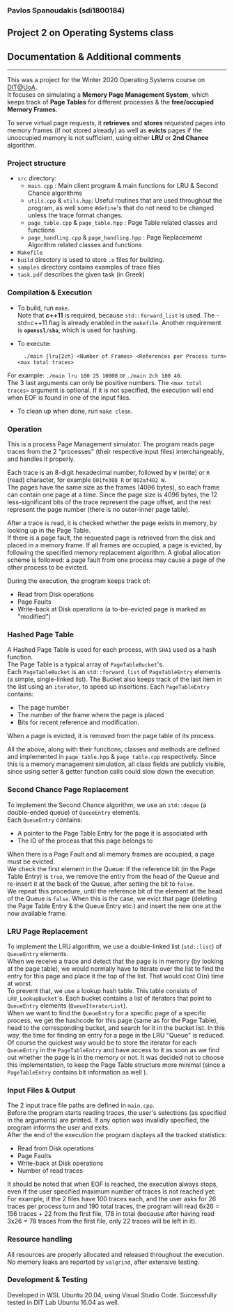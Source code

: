 ### Pavlos Spanoudakis (sdi1800184)
## Project 2 on Operating Systems class
## Documentation & Additional comments
***
This was a project for the Winter 2020 Operating Systems course on [DIT@UoA](https://www.di.uoa.gr/en).\
It focuses on simulating a **Memory Page Management System**, 
which keeps track of **Page Tables** for different processes & the **free/occupied Memory Frames**.

To serve virtual page requests, it **retrieves** and **stores** requested pages into memory frames
(if not stored already) as well as **evicts** pages if the unoccupied memory is not sufficient,
using either **LRU** or **2nd Chance** algorithm.

### Project structure
- `src` directory:
    - `main.cpp` : Main client program & main functions for LRU & Second Chance algorithms
    - `utils.cpp` & `utils.hpp`: Useful routines that are used throughout the program, 
    as well some `#define`'s that do not need to be changed unless the trace format changes.
    - `page_table.cpp` & `page_table.hpp` : Page Table related classes and functions
    - `page_handling.cpp` & `page_handling.hpp` : Page Replacememt Algorithm related classes and functions
- `Makefile`
- `build` directory is used to store `.o` files for building.
- `samples` directory contains examples of trace files
- `task.pdf` describes the given task (in Greek)

### Compilation & Execution
- To build, run `make`.  
Note that **c++11** is required, because `std::forward_list` is used. 
The -std=c++11 flag is already enabled in the `makefile`. 
Another requirement is **`openssl/sha`**, which is used for hashing.
- To execute:

        ./main {lru|2ch} <Number of Frames> <References per Process turn> <max total traces>

For example: `./main lru 100 25 10000` or `./main 2ch 100 40`.  
The 3 last arguments can only be positive numbers. The `<max total traces>` argument is optional. 
If it is not specified, the execution will end when EOF is found in one of the input files.
- To clean up when done, run `make clean`.

### Operation
This is a process Page Management simulator. The program reads page traces from the 2 "processes" 
(their respective input files) interchangeably, and handles it properly.

Each trace is an 8-digit hexadecimal number, 
followed by `W` (write) or `R` (read) character, for example `001fe308 R` or `002af402 W`.  
The pages have the same size as the frames (4096 bytes), so each frame can contain one page at a time. 
Since the page size is 4096 bytes, the 12 less-significant bits of the trace represent the page offset, 
and the rest represent the page number (there is no outer-inner page table).

After a trace is read, it is checked whether the page exists in memory, by looking up in the Page Table.  
If there is a page fault, the requested page is retrieved from the disk and placed in a memory frame. 
If all frames are occupied, a page is evicted, by following the specified memory replacement algorithm. 
A global allocation scheme is followed: a page fault from one process may cause a page of the other process to be evicted.

During the execution, the program keeps track of:
- Read from Disk operations
- Page Faults
- Write-back at Disk operations (a to-be-evicted page is marked as "modified")

### Hashed Page Table
A Hashed Page Table is used for each process, with `SHA1` used as a hash function.  
The Page Table is a typical array of `PageTableBucket`'s.  
Each `PageTableBucket` is an `std::forward_list` of `PageTableEntry` elements (a simple, single-linked list). 
The Bucket also keeps track of the last item in the list using an `iterator`, to speed up insertions.
Each `PageTableEntry` contains:
- The page number
- The number of the frame where the page is placed
- Bits for recent reference and modification.

When a page is evicted, it is removed from the page table of its process.

All the above, along with their functions, classes and methods are defined and implemented 
in `page_table.hpp` & `page_table.cpp` respectively.
Since this is a memory management simulation, all class fields are publicly visible, 
since using setter & getter function calls could slow down the execution.

### Second Chance Page Replacement
To implement the Second Chance algorithm, we use an `std::deque` (a double-ended queue) of `QueueEntry` elements.  
Each `QueueEntry` contains:
- A pointer to the Page Table Entry for the page it is associated with
- The ID of the process that this page belongs to

When there is a Page Fault and all memory frames are occupied, a page must be evicted.  
We check the first element in the Queue: If the reference bit (in the Page Table Entry) is `true`, 
we remove the entry from the head of the Queue and re-insert it at the back of the Queue, after setting the bit to `false`.  
We repeat this procedure, until the reference bit of the element at the head of the Queue is `false`. 
When this is the case, we evict that page (deleting the Page Table Entry & the Queue Entry etc.) 
and insert the new one at the now available frame.
### LRU Page Replacement
To implement the LRU algorithm, we use a double-linked list (`std::list`) of `QueueEntry` elements.  
When we receive a trace and detect that the page is in memory (by looking at the page table), 
we would normally have to iterate over the list to find the entry for this page and 
place it the top of the list. That would cost O(n) time at worst.  
To prevent that, we use a lookup hash table. This table consists of `LRU_LookupBucket`'s. 
Each bucket contains a list of iterators that point to `QueueEntry` elements (`QueueIteratorList`).  
When we want to find the `QueueEntry` for a specific page of a specific process, 
we get the hashcode for this page (same as for the Page Table), head to the corresponding bucket, 
and search for it in the bucket list. In this way, the time for finding an entry for a page in the LRU "Queue" is reduced.  
Of course the quickest way would be to store the iterator for each `QueueEntry` in the 
`PageTableEntry` and have access to it as soon as we find out whether the page is in the memory or not. 
It was decided not to choose this implementation, to keep the Page Table structure more minimal 
(since a `PageTableEntry` contains bit information as well ).

### Input Files & Output
The 2 input trace file paths are defined in `main.cpp`.  
Before the program starts reading traces, the user's selections (as specified in the arguments) are printed. 
If any option was invalidly specified, the program informs the user and exits.  
After the end of the execution the program displays all the tracked statistics:
- Read from Disk operations
- Page Faults
- Write-back at Disk operations
- Number of read traces

It should be noted that when EOF is reached, the execution always stops, 
even if the user specified maximum number of traces is not reached yet:  
For example, if the 2 files have 100 traces each, and the user asks for 
26 traces per process turn and 190 total traces, the program will read 
6x26 = 156 traces + 22 from the first file, 178 in total 
(because after having read 3x26 = 78 traces from the first file, only 22 traces will be left in it).

### Resource handling
All resources are properly allocated and released throughout the execution. 
No memory leaks are reported by `valgrind`, after extensive testing.

### Development & Testing
Developed in WSL Ubuntu 20.04, using Visual Studio Code. Successfully tested in DIT Lab Ubuntu 16.04 as well.
